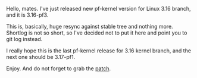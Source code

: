 Hello, mates. I've just released new pf-kernel version for Linux 3.16 branch, and it is 3.16-pf3.  
  
This is, basically, huge resync against stable tree and nothing more. Shortlog is not so short, so I've decided not to put it here and point you to git log instead.  
  
I really hope this is the last pf-kernel release for 3.16 kernel branch, and the next one should be 3.17-pf1.  
  
Enjoy. And do not forget to grab the [patch](https://pf.natalenko.name/sources/3.16/patch-3.16-pf3.xz).
